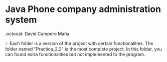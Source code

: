 # Java Phone company administration system 
:octocat: David Campero Maña  

:bulb: Each folder is a version of the project with certain functionalities. The folder named "Practica_2.2" is the most complete project. In this folder, you can found extra functionalities but not implemented to the program.
